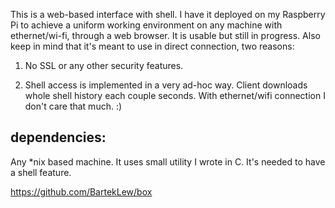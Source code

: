 This is a web-based interface with shell. I have it deployed on my Raspberry Pi to achieve a uniform working environment on any machine with ethernet/wi-fi, through a web browser. It is usable but still in progress. Also keep in mind that it's meant to use in direct connection, two reasons:

1. No SSL or any other security features.

2. Shell access is implemented in a very ad-hoc way. Client downloads whole shell history each couple seconds. With ethernet/wifi connection I don't care that much. :)

dependencies:
--------------

Any *nix based machine. It uses small utility I wrote in C. It's needed to have a shell feature.

https://github.com/BartekLew/box
